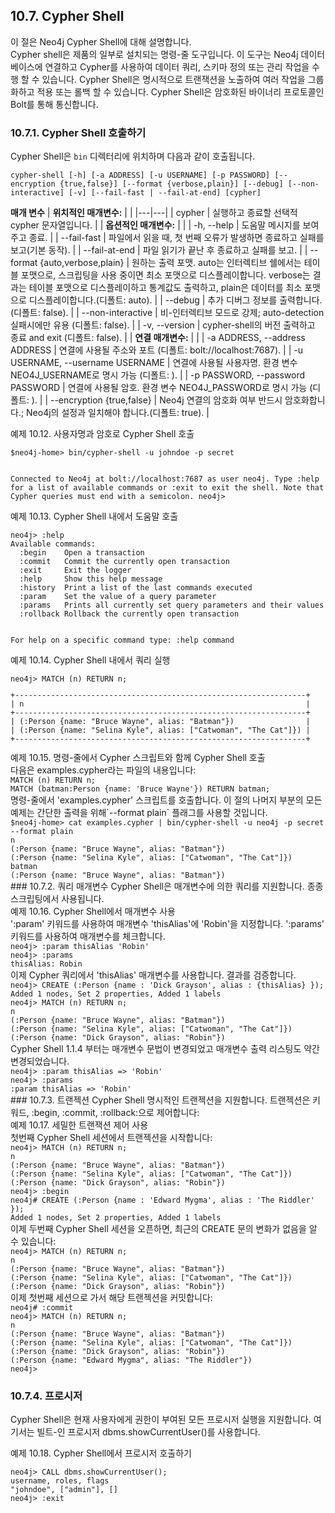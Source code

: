 ## 10.7. Cypher Shell
<div class="abstract">
이 절은 Neo4j Cypher Shell에 대해 설명합니다.
</div>
Cypher shell은 제품의 일부로 설치되는 명령-줄 도구입니다. 이 도구는 Neo4j 데이터베이스에 연결하고 Cypher를 사용하여 데이터 쿼리, 스키마 정의 또는 관리 작업을 수행 할 수 있습니다. Cypher Shell은 명시적으로 트랜잭션을 노출하여 여러 작업을 그룹화하고 적용 또는 롤백 할 수 있습니다. Cypher Shell은 암호화된 바이너리 프로토콜인 Bolt를 통해 통신합니다.

### 10.7.1. Cypher Shell 호출하기
Cypher Shell은 `bin` 디렉터리에 위치하며 다음과 같이 호출됩니다. 
```
cypher-shell [-h] [-a ADDRESS] [-u USERNAME] [-p PASSWORD] [--encryption {true,false}] [--format {verbose,plain}] [--debug] [--non-interactive] [-v] [--fail-fast | --fail-at-end] [cypher]
```
**매개 변수**
| **위치적인 매개변수:** | |
|---|---|
| cypher | 실행하고 종료할 선택적 cypher 문자열입니다. |
| **옵션적인 매개변수:** |  |
| -h, --help | 도움말 메시지를 보여주고 종료. |
| --fail-fast | 파일에서 읽을 때, 첫 번째 오류가 발생하면 종료하고 실패를 보고(기본 동작). |
| --fail-at-end | 파일 읽기가 끝난 후 종료하고 실패를 보고. |
| --format {auto,verbose,plain} | 원하는 출력 포맷. auto는  인터렉티브 쉘에서는 테이블 포맷으로, 스크립팅을 사용 중이면 최소 포맷으로 디스플레이합니다. verbose는 결과는 테이블 포맷으로 디스플레이하고 통계값도 출력하고, plain은 데이터를 최소 포맷으로 디스플레이합니다.(디폴트: auto). |
| --debug | 추가 디버그 정보를 출력합니다.(디폴트: false). |
| --non-interactive | 비-인터렉티브 모드로 강제; auto-detection 실패시에만 유용 (디폴트: false). |
| -v, --version | cypher-shell의 버전 출력하고 종료 and exit (디폴트: false). |
| **연결 매개변수:** | |
| -a ADDRESS, --address ADDRESS | 연결에 사용될 주소와 포트 (디폴트: bolt://localhost:7687). |
| -u USERNAME, --username USERNAME | 연결에 사용될 사용자명. 환경 변수 NEO4J_USERNAME로 명시 가능 (디폴트: ). |
| -p PASSWORD, --password PASSWORD | 연결에 사용될 암호.  환경 변수 NEO4J_PASSWORD로 명시 가능 (디폴트: ). |
| --encryption {true,false} | Neo4j 연결의 암호화 여부  반드시 암호화합니다.; Neo4j의 설정과 일치해야 합니다.(디폴트: true). |
<div class="example">
예제 10.12. 사용자명과 암호로 Cypher Shell 호출  
<div class="example-contents">
<code>
$neo4j-home> bin/cypher-shell -u johndoe -p secret

Connected to Neo4j at bolt://localhost:7687 as user neo4j.
Type :help for a list of available commands or :exit to exit the shell.
Note that Cypher queries must end with a semicolon.
neo4j>
</code></div></div>
<div class="example">
예제 10.13. Cypher Shell 내에서 도움말 호출   
<div class="example-contents">
<code>
neo4j> :help
Available commands:
  :begin    Open a transaction
  :commit   Commit the currently open transaction
  :exit     Exit the logger
  :help     Show this help message
  :history  Print a list of the last commands executed
  :param    Set the value of a query parameter
  :params   Prints all currently set query parameters and their values
  :rollback Rollback the currently open transaction

For help on a specific command type:
    :help command
</code></div></div>
<div class="example">
예제 10.14. Cypher Shell 내에서 쿼리 실행   
<div class="example-contents">
<code>
neo4j> MATCH (n) RETURN n;
<pre>+-----------------------------------------------------------------+
| n                                                               |
+-----------------------------------------------------------------+
| (:Person {name: "Bruce Wayne", alias: "Batman"})                |
| (:Person {name: "Selina Kyle", alias: ["Catwoman", "The Cat"]}) |
+-----------------------------------------------------------------+  
</pre></code></div></div>
<div class="example">
예제 10.15. 명령-줄에서 Cypher 스크립트와 함께 Cypher Shell 호출   
<div class="example-contents">
다음은 examples.cypher라는 파일의 내용입니다:
<code>
MATCH (n) RETURN n;
MATCH (batman:Person {name: 'Bruce Wayne'}) RETURN batman;
</code>
명령-줄에서 'examples.cypher' 스크립트를 호출합니다. 이 절의 나머지 부분의 모든 예제는 간단한 출력을 위해`--format plain` 플래그를 사용할 것입니다. 
<code>
$neo4j-home> cat examples.cypher | bin/cypher-shell -u neo4j -p secret --format plain
n
(:Person {name: "Bruce Wayne", alias: "Batman"})
(:Person {name: "Selina Kyle", alias: ["Catwoman", "The Cat"]})
batman
(:Person {name: "Bruce Wayne", alias: "Batman"})
</code></div></div>
### 10.7.2. 쿼리 매개변수
Cypher Shell은 매개변수에 의한 쿼리를 지원합니다. 종종 스크립팅에서  사용됩니다.  
<div class="example">
예제 10.16. Cypher Shell에서 매개변수 사용  
<div class="example-contents">
':param' 키워드를 사용하여 매개변수 'thisAlias'에 'Robin'을 지정합니다. ':params' 키워드를 사용하여 매개변수를 체크합니다.
<code>
neo4j> :param thisAlias 'Robin'
neo4j> :params
thisAlias: Robin
</code>
이제 Cypher 쿼리에서 'thisAlias' 매개변수를 사용합니다. 결과를 검증합니다.
<code>
neo4j> CREATE (:Person {name : 'Dick Grayson', alias : {thisAlias} });
Added 1 nodes, Set 2 properties, Added 1 labels
neo4j> MATCH (n) RETURN n;
n
(:Person {name: "Bruce Wayne", alias: "Batman"})
(:Person {name: "Selina Kyle", alias: ["Catwoman", "The Cat"]})
(:Person {name: "Dick Grayson", alias: "Robin"})
</code>
Cypher Shell 1.1.4 부터는 매개변수 문법이 변경되었고 매개변수 출력 리스팅도 약간 변경되었습니다.
<code>
neo4j> :param thisAlias => 'Robin'
neo4j> :params
:param thisAlias => 'Robin'
</code></div></div>
### 10.7.3. 트랜젝션  
Cypher Shell 명시적인 트랜젝션을 지원합니다. 트랜젝션은 키워드, :begin, :commit, :rollback:으로 제어합니다:
<div class="example">
예제 10.17. 세밀한 트랜잭션 제어 사용
<div class="example-contents">
첫번째 Cypher Shell 세션에서 트랜젝션을 시작합니다:
<code>
neo4j> MATCH (n) RETURN n;
n
(:Person {name: "Bruce Wayne", alias: "Batman"})
(:Person {name: "Selina Kyle", alias: ["Catwoman", "The Cat"]})
(:Person {name: "Dick Grayson", alias: "Robin"})
neo4j> :begin
neo4j# CREATE (:Person {name : 'Edward Mygma', alias : 'The Riddler' });
Added 1 nodes, Set 2 properties, Added 1 labels
</code>
이제 두번째 Cypher Shell 세션을 오픈하면,  최근의 CREATE 문의 변화가 없음을 알 수 있습니다:
<code>
neo4j> MATCH (n) RETURN n;
n
(:Person {name: "Bruce Wayne", alias: "Batman"})
(:Person {name: "Selina Kyle", alias: ["Catwoman", "The Cat"]})
(:Person {name: "Dick Grayson", alias: "Robin"})
</code>
이제 첫번째 세션으로 가서 해당 트랜젝션을 커밋합니다:
<code>
neo4j# :commit
neo4j> MATCH (n) RETURN n;
n
(:Person {name: "Bruce Wayne", alias: "Batman"})
(:Person {name: "Selina Kyle", alias: ["Catwoman", "The Cat"]})
(:Person {name: "Dick Grayson", alias: "Robin"})
(:Person {name: "Edward Mygma", alias: "The Riddler"})
neo4j>
</code></div></div>

### 10.7.4. 프로시저
Cypher Shell은 현재 사용자에게 권한이 부여된 모든 프로시저 실행을 지원합니다. 여기서는 빌트-인 프로시저 dbms.showCurrentUser()를 사용합니다.
<div class="example">
예제 10.18. Cypher Shell에서 프로시저 호출하기
<div class="example-contents">
<code>
neo4j> CALL dbms.showCurrentUser();
username, roles, flags
"johndoe", ["admin"], []
neo4j> :exit
</code></div></div>